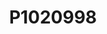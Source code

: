 ---
layout: photo
title: "P1020998"
image_main: 07/20080209-P1020998_edited-2-500.jpg
image_thumbnail: 07/20080209-P1020998_edited-2-100.jpg
left: 08.html
right: 09.html
---